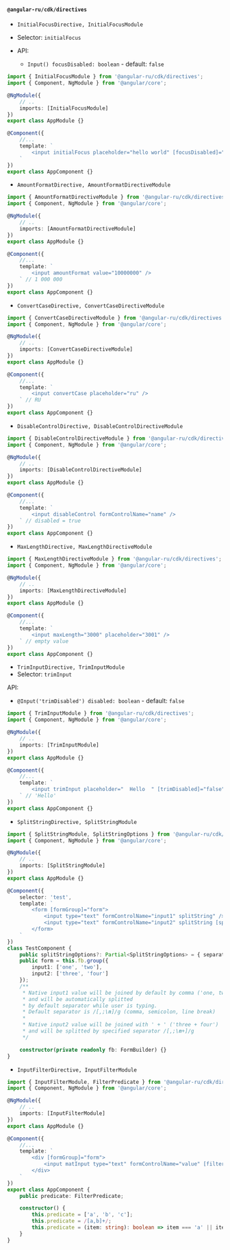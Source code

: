 #### `@angular-ru/cdk/directives`

-   `InitialFocusDirective, InitialFocusModule`
-   Selector: `initialFocus`

-   API:

    -   `Input() focusDisabled: boolean` - default: `false`

```ts
import { InitialFocusModule } from '@angular-ru/cdk/directives';
import { Component, NgModule } from '@angular/core';

@NgModule({
    // ..
    imports: [InitialFocusModule]
})
export class AppModule {}

@Component({
    //...
    template: `
        <input initialFocus placeholder="hello world" [focusDisabled]="false" />
    `
})
export class AppComponent {}
```

-   `AmountFormatDirective, AmountFormatDirectiveModule`

```ts
import { AmountFormatDirectiveModule } from '@angular-ru/cdk/directives';
import { Component, NgModule } from '@angular/core';

@NgModule({
    // ..
    imports: [AmountFormatDirectiveModule]
})
export class AppModule {}

@Component({
    //...
    template: `
        <input amountFormat value="10000000" />
    ` // 1 000 000
})
export class AppComponent {}
```

-   `ConvertCaseDirective, ConvertCaseDirectiveModule`

```ts
import { ConvertCaseDirectiveModule } from '@angular-ru/cdk/directives';
import { Component, NgModule } from '@angular/core';

@NgModule({
    // ..
    imports: [ConvertCaseDirectiveModule]
})
export class AppModule {}

@Component({
    //...
    template: `
        <input convertCase placeholder="ru" />
    ` // RU
})
export class AppComponent {}
```

-   `DisableControlDirective, DisableControlDirectiveModule`

```ts
import { DisableControlDirectiveModule } from '@angular-ru/cdk/directives';
import { Component, NgModule } from '@angular/core';

@NgModule({
    // ..
    imports: [DisableControlDirectiveModule]
})
export class AppModule {}

@Component({
    //...
    template: `
        <input disableControl formControlName="name" />
    ` // disabled = true
})
export class AppComponent {}
```

-   `MaxLengthDirective, MaxLengthDirectiveModule`

```ts
import { MaxLengthDirectiveModule } from '@angular-ru/cdk/directives';
import { Component, NgModule } from '@angular/core';

@NgModule({
    // ..
    imports: [MaxLengthDirectiveModule]
})
export class AppModule {}

@Component({
    //...
    template: `
        <input maxLength="3000" placeholder="3001" />
    ` // empty value
})
export class AppComponent {}
```

-   `TrimInputDirective, TrimInputModule`
-   Selector: `trimInput`

API:

-   `@Input('trimDisabled') disabled: boolean` - default: `false`

```ts
import { TrimInputModule } from '@angular-ru/cdk/directives';
import { Component, NgModule } from '@angular/core';

@NgModule({
    // ..
    imports: [TrimInputModule]
})
export class AppModule {}

@Component({
    //...
    template: `
        <input trimInput placeholder="  Hello  " [trimDisabled]="false" />
    ` // 'Hello'
})
export class AppComponent {}
```

-   `SplitStringDirective, SplitStringModule`

```ts
import { SplitStringModule, SplitStringOptions } from '@angular-ru/cdk/directives';
import { Component, NgModule } from '@angular/core';

@NgModule({
    // ..
    imports: [SplitStringModule]
})
export class AppModule {}

@Component({
    selector: 'test',
    template: `
        <form [formGroup]="form">
            <input type="text" formControlName="input1" splitString" />
            <input type="text" formControlName="input2" splitString [splitOptions]="splitStringOptions" />
        </form>
    `
})
class TestComponent {
    public splitStringOptions?: Partial<SplitStringOptions> = { separator: /[,;\n+]/g, joinWith: ' + ' };
    public form = this.fb.group({
        input1: ['one', 'two'],
        input2: ['three', 'four']
    });
    /**
     * Native input1 value will be joined by default by comma ('one, two')
     * and will be automatically splitted
     * by default separator while user is typing.
     * Default separator is /[,;\n]/g (comma, semicolon, line break)
     *
     * Native input2 value will be joined with ' + ' ('three + four')
     * and will be splitted by specified separator /[,;\n+]/g
     */

    constructor(private readonly fb: FormBuilder) {}
}
```

-   `InputFilterDirective, InputFilterModule`

```ts
import { InputFilterModule, FilterPredicate } from '@angular-ru/cdk/directives';
import { Component, NgModule } from '@angular/core';

@NgModule({
    // ..
    imports: [InputFilterModule]
})
export class AppModule {}

@Component({
    //...
    template: `
        <div [formGroup]="form">
            <input matInput type="text" formControlName="value" [filterDisabled]="false" [inputFilter]="predicate" />
        </div>
    `
})
export class AppComponent {
    public predicate: FilterPredicate;

    constructor() {
        this.predicate = ['a', 'b', 'c'];
        this.predicate = /[a,b]+/;
        this.predicate = (item: string): boolean => item === 'a' || item === 'b';
    }
}
```
